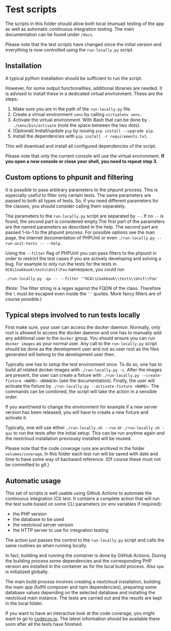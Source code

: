 # Test scripts

The scripts in this folder should allow both local (manual) testing of the app as well as automatic continuous integration testing. The main documentation can be found under `/docs`.

Please note that the test scripts have changed since the initial version and everything is now controlled using the `run-locally.py` script.

## Installation

A typical python installation should be sufficient to run the script.

However, for some output functionalities, additional libraries are needed. It is advised to install these in a dedicated virtual environment. These are the steps:

1. Make sure you are in the path of the `run-locally.py` file.
1. Create a virtual environment `venv` by calling `virtualenv venv`.
1. Activate the virtual environment. With Bash that can be done by `. ./venv/bin/activate` (note the space between the two dots).
1. (Optional) Install/update `pip` by issuing `pip install --upgrade pip`.
1. Install the dependencies with `pip install -r requirements.txt`.

This will download and install all configured dependencies of the script.

Please note that only the current console will use the virtual environment. **If you open a new console or close your shell, you need to repeat step 3.**

## Custom options to phpunit and filtering

It is possible to pass arbitrary parameters to the phpunit process. This is especially useful to filter only certain tests. The same parameters are passed to both all types of tests. So, if you need different parameters for the classes, you should consider calling them separately.

The parameters to the `run-locally.py` script are separated by `--`. If no `--` is found, the second part is considered empty.The first part of the parameters are the named parameters as described in the help. The second part are passed 1-to-1 to the phpunit process. For possible options see the man page, the internet documentation of PHPUnit or even `./run-locally.py --run-unit-tests -- --help`.


Using the `--filter` flag of PHPUnit you can pass filters to the phpunit in order to restrict the test cases if you are actively developing and solving a bug. For example to only run the tests for the tests in `OCA\Cookbook\tests\Unit\Foo` namespace, you could run
```
./run-locally.py -qu -- --filter '^OCA\\Cookbook\\tests\\Unit\\Foo'
```
(Note: The filter string is a regex against the FQDN of the class. Therefore the `\` must be escaped even inside the `''` quotes. More fancy filters are of course possible.)

## Typical steps involved to run tests locally

First make sure, your user can access the docker daemon. Normally, only root is allowed to access the docker daemon and one has to manually add any additional user to the `docker` group. You should ensure you can run `docker images` as your normal user. Any call to the `run-locally.py` script should be done as the development user and not as user root as the files generated will belong to the development user then.

Typically one has to setup the test environment once. To do so, one has to build all related docker images with `./run-locally.py -c`. After the images are present, the user can create a fixture with `./run-locally.py --create-fixture <NAME> <BRANCH>` (see the documentation). Finally, the user will activate the fixture by `./run-locally.py --activate-fixture <NAME>`. The commands can be combined, the script will take the action in a sensible order.

If you want/need to change the environment for example if a new server version has been released, you will have to create a new fixture and activate it.

Typically, one will use either `./run-locally.sh --run` or `./run-locally.sh -qux` to run the tests after the initial setup. This can be run anytime again and the nextcloud installation previously installed will be reused.

Please note that the code coverage runs are archived in the folder `volumes/coverage`. In this folder each test run will be saved with date and time to have some way of backward reference. (Of course these must not be committed to git.)

## Automatic usage

This set of scripts is well usable using Github Actions to automate the continuous integration (CI) test. It contains a complete action that will run the test suite based on some CLI parameters (or env variables if required):

- the PHP version
- the database to be used
- the nextcloud server version
- the HTTP server to use for integration testing

The action just passes the control to the `run-locally.py` script and calls the same routines as when running locally.

In fact, building and running the container is done by GitHub Actions. During the building process some dependencies and the corresponding PHP version are installed in the container as for the local build process. Also `npm` is initialized globally.

The main build process involves creating a nextcloud installation, building the main app (fulfill composer and npm dependencies), preparing some database values depending on the selected database and installing the nextcloud main instance. The tests are carried out and the results are kept in the local folder.

If you want to have an interactive look at the code coverage, you might want to go to [codecov.io](https://codecov.io/gh/nextcloud/cookbook). The latest information should be available there soon after all the tests have finished.
